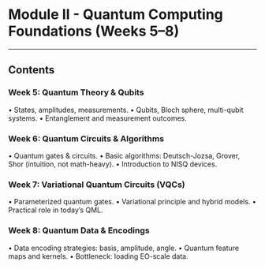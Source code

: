 <!-- .slide: data-background="#E6F7FF" -->

# Module II - Quantum Computing Foundations (Weeks 5–8) <!-- .element: class="r-fit-text" -->

---

## Contents

### Week 5: Quantum Theory & Qubits
• States, amplitudes, measurements.
• Qubits, Bloch sphere, multi-qubit systems.
• Entanglement and measurement outcomes.

### Week 6: Quantum Circuits & Algorithms
• Quantum gates & circuits.
• Basic algorithms: Deutsch-Jozsa, Grover, Shor (intuition, not math-heavy).
• Introduction to NISQ devices.

### Week 7: Variational Quantum Circuits (VQCs)
• Parameterized quantum gates.
• Variational principle and hybrid models.
• Practical role in today’s QML.

### Week 8: Quantum Data & Encodings
• Data encoding strategies: basis, amplitude, angle.
• Quantum feature maps and kernels.
• Bottleneck: loading EO-scale data.
